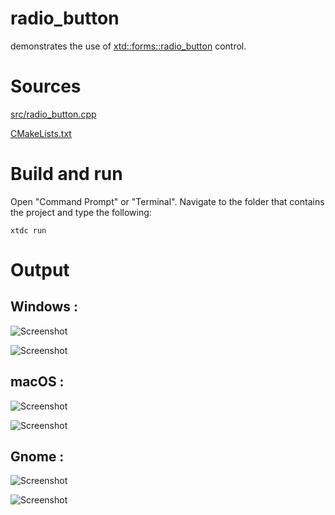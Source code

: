 # radio_button

demonstrates the use of [xtd::forms::radio_button](../../../src/xtd_forms/include/xtd/forms/radio_button.hpp) control.

# Sources

[src/radio_button.cpp](src/radio_button.cpp)

[CMakeLists.txt](CMakeLists.txt)

# Build and run

Open "Command Prompt" or "Terminal". Navigate to the folder that contains the project and type the following:

```shell
xtdc run
```

# Output

## Windows :

![Screenshot](../../../docs/pictures/examples/radio_button_w.png)

![Screenshot](../../../docs/pictures/examples/radio_button_wd.png)

## macOS :

![Screenshot](../../../docs/pictures/examples/radio_button_m.png)

![Screenshot](../../../docs/pictures/examples/radio_button_md.png)

## Gnome :

![Screenshot](../../../docs/pictures/examples/radio_button_g.png)

![Screenshot](../../../docs/pictures/examples/radio_button_gd.png)
